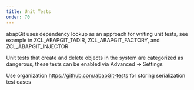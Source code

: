 ```yaml
---
title: Unit Tests
order: 70
---
```


abapGit uses dependency lookup as an approach for writing unit tests, see example in ZCL_ABAPGIT_TADIR, ZCL_ABAPGIT_FACTORY, and ZCL_ABAPGIT_INJECTOR

Unit tests that create and delete objects in the system are categorized as dangerous, these tests can be enabled via Advanced -> Settings

Use organization https://github.com/abapGit-tests for storing serialization test cases
